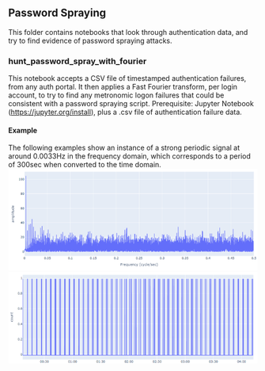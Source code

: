 ## Password Spraying
This folder contains notebooks that look through authentication data, and try to find evidence of password spraying attacks.

### hunt_password_spray_with_fourier
This notebook accepts a CSV file of timestamped authentication failures, from any auth portal.  It then applies a Fast Fourier
transform, per login account, to try to find any metronomic logon failures that could be consistent with a password spraying script.
Prerequisite: Jupyter Notebook (https://jupyter.org/install), plus a .csv file of authentication failure data.

#### Example
The following examples show an instance of a strong periodic signal at around 0.0033Hz in the frequency domain, which corresponds 
to a period of 300sec when converted to the time domain. 
![frequency domain](frequencydomain.png)
![time domain](timedomain.png)
